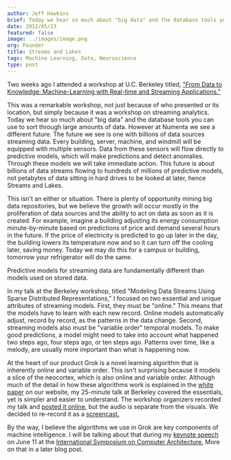 ```yaml
---
author: Jeff Hawkins
brief: Today we hear so much about "big data" and the database tools you can use to sort through large amounts of data. However at Numenta we see a different future.
date: 2012/05/23
featured: false
image: ../images/image.png
org: Founder
title: Streams and Lakes
tags: Machine Learning, Data, Neuroscience
type: post
---
```


Two weeks ago I attended a workshop at U.C. Berkeley titled, ["From Data to
Knowledge: Machine-Learning with Real-time and Streaming
Applications."](http://lyra.berkeley.edu/CDIConf/)

This was a remarkable workshop, not just because of who presented or its
location, but simply because it was a workshop on streaming analytics.  Today we
hear so much about "big data" and the database tools you can use to sort through
large amounts of data.  However at Numenta we see a different future.  The
future we see is one with billions of data sources streaming data.  Every
building, server, machine, and windmill will be equipped with multiple sensors.
Data from these sensors will flow directly to predictive models, which will make
predictions and detect anomalies.  Through these models we will take immediate
action.  This future is about billions of data streams flowing to hundreds of
millions of predictive models, not petabytes of data sitting in hard drives to
be looked at later, hence Streams and Lakes.

This isn't an either or situation.  There is plenty of opportunity mining big
data repositories, but we believe the growth will occur mostly in the
proliferation of data sources and the ability to act on data as soon as it is
created.  For example, imagine a building adjusting its energy consumption
minute-by-minute based on predictions of price and demand several hours in the
future.  If the price of electricity is predicted to go up later in the day, the
building lowers its temperature now and so it can turn off the cooling later,
saving money.  Today we may do this for a campus or building, tomorrow your
refrigerator will do the same.

Predictive models for streaming data are fundamentally different than models
used on stored data.

In my talk at the Berkeley workshop, titled "Modeling Data Streams Using Sparse
Distributed Representations," I focused on two essential and unique attributes
of streaming models.  First, they must be "online."  This means that the models
have to learn with each new record.  Online models automatically adjust, record
by record, as the patterns in the data change.  Second, streaming models also
must be "variable order" temporal models.  To make good predictions, a model
might need to take into account what happened two steps ago, four steps ago, or
ten steps ago.  Patterns over time, like a melody, are usually more important
than what is happening now.

At the heart of our product Grok is a novel learning algorithm that is
inherently online and variable order.  This isn't surprising because it models a
slice of the neocortex, which is also online and variable order.  Although much
of the detail in how these algorithms work is explained in the
[white paper](http://numenta.org/cla-white-paper.html) on our website, my
25-minute talk at Berkeley covered the essentials, yet is simpler and easier to
understand.  The workshop organizers recorded my talk and
[posted it online,](http://www.youtube.com/watch?v=nfUT3UbYhjM) but the audio is
separate from the visuals.  We decided to re-record it as a
[screencast.](http://youtu.be/iNMbsvK8Q8Y)

By the way, I believe the algorithms we use in Grok are key components of
machine intelligence.  I will be talking about that during my
[keynote speech](http://isca2012.ittc.ku.edu/index.php?option=com_content&view=article&id=65&Itemid=57)
on June 11 at the
[International Symposium on Computer Architecture.](http://isca2012.ittc.ku.edu/)
More on that in a later blog post.
